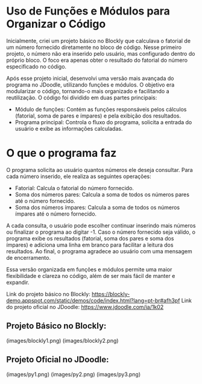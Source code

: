 # Uso de Funções e Módulos para Organizar o Código
Inicialmente, criei um projeto básico no Blockly que calculava o fatorial de um número fornecido diretamente no bloco de código. Nesse primeiro projeto, o número não era inserido pelo usuário, mas configurado dentro do próprio bloco. O foco era apenas obter o resultado do fatorial do número especificado no código.

Após esse projeto inicial, desenvolvi uma versão mais avançada do programa no JDoodle, utilizando funções e módulos. O objetivo era modularizar o código, tornando-o mais organizado e facilitando a reutilização. O código foi dividido em duas partes principais:

- Módulo de funções: Contém as funções responsáveis pelos cálculos (fatorial, soma de pares e ímpares) e pela exibição dos resultados.
- Programa principal: Controla o fluxo do programa, solicita a entrada do usuário e exibe as informações calculadas.
# O que o programa faz
O programa solicita ao usuário quantos números ele deseja consultar. Para cada número inserido, ele realiza as seguintes operações:

- Fatorial: Calcula o fatorial do número fornecido.
- Soma dos números pares: Calcula a soma de todos os números pares até o número fornecido.
- Soma dos números ímpares: Calcula a soma de todos os números ímpares até o número fornecido.


A cada consulta, o usuário pode escolher continuar inserindo mais números ou finalizar o programa ao digitar -1. Caso o número fornecido seja válido, o programa exibe os resultados (fatorial, soma dos pares e soma dos ímpares) e adiciona uma linha em branco para facilitar a leitura dos resultados. Ao final, o programa agradece ao usuário com uma mensagem de encerramento.

Essa versão organizada em funções e módulos permite uma maior flexibilidade e clareza no código, além de ser mais fácil de manter e expandir.

Link do projeto básico no Blockly: https://blockly-demo.appspot.com/static/demos/code/index.html?lang=pt-br#afh3pf
Link do projeto oficial no JDoodle: https://www.jdoodle.com/ia/1k02
## Projeto Básico no Blockly: 

(images/blockly1.png)
(images/blockly2.png)

## Projeto Oficial no JDoodle:

(images/py1.png)
(images/py2.png)
(images/py3.png)



